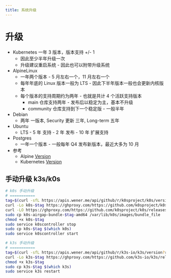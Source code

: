 ```yaml
---
title: 系统升级
---
```


# 升级

- Kubernetes 一年 3 版本，版本支持 +/- 1
  - 因此至少半年升级一次
  - 升级建议重启系统 - 因此也可以附带升级系统
- AlpineLinux
  - 一年两个版本 - 5 月左右一个，11 月左右一个
  - 每年年底的 Linux 版本一般为 LTS - 因此下半年版本一般也会更新内核版本
  - 每个版本的支持周期约为两年 - 也就是共计 4 个活跃支持版本
    - main 仓库支持两年 - 发布后以稳定为主，基本不升级
    - community 仓库支持到下一个稳定版 - 一般半年
- Debian
  - 两年 一版本, Security 更新 三年, Long-term 五年
- Ubuntu
  - LTS - 5 年 支持 - 2 年 发布 - 10 年 扩展支持
- Postgres
  - 一年一个版本 - 一般每年 Q4 发布新版本，最近大多为 10 月
- 参考
  - Alpine [Version](../os/alpine/alpine-version.md)
  - Kubernetes [Version](./kubernetes/k8s-version.md)

## 手动升级 k3s/k0s

```bash
# k0s 手动升级
# ===========
tag=$(curl -sfL https://apis.wener.me/api/github/r/k0sproject/k0s/version?range=1.25 | jq -r .name)
curl -Lo k0s-$tag https://ghproxy.com/https://github.com/k0sproject/k0s/releases/download/$tag/k0s-$tag-amd64
curl -LO https://ghproxy.com/https://github.com/k0sproject/k0s/releases/download/$tag/k0s-airgap-bundle-$tag-amd64
sudo cp k0s-airgap-bundle-$tag-amd64 /var/lib/k0s/images/bundle_file
chmod +x k0s-$tag
sudo service k0scontroller stop
sudo cp k0s-$tag $(which k0s)
sudo service k0scontroller start

# k3s 手动升级
# ===========
tag=$(curl -sfL https://apis.wener.me/api/github/r/k3s-io/k3s/version?range=1.25 | jq -r .name)
curl -Lo k3s-$tag https://ghproxy.com/https://github.com/k3s-io/k3s/releases/download/v1.25.5+k3s2/k3s
chmod +x k3s-$tag
sudo cp k3s-$tag $(which k3s)
sudo service k3s restart
```
